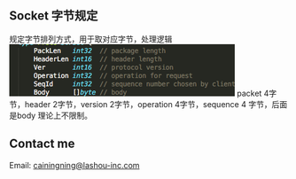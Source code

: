 ## Socket 字节规定 ##
规定字节排列方式，用于取对应字节，处理逻辑
![avatar](https://github.com/Oslanka/SocketPush/blob/master/byte.png)
packet 4字节，header 2字节，version 2字节，operation 4字节，sequence 4 字节，后面是body 理论上不限制。


##  Contact me  ##

Email: [cainingning@lashou-inc.com](cainingning@lashou-inc.com)
